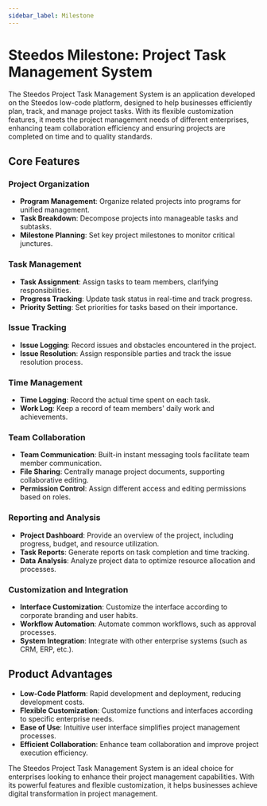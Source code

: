 ```yaml
---
sidebar_label: Milestone
---
```


# Steedos Milestone: Project Task Management System

The Steedos Project Task Management System is an application developed on the Steedos low-code platform, designed to help businesses efficiently plan, track, and manage project tasks. With its flexible customization features, it meets the project management needs of different enterprises, enhancing team collaboration efficiency and ensuring projects are completed on time and to quality standards.

## Core Features

### Project Organization
- **Program Management**: Organize related projects into programs for unified management.
- **Task Breakdown**: Decompose projects into manageable tasks and subtasks.
- **Milestone Planning**: Set key project milestones to monitor critical junctures.

### Task Management
- **Task Assignment**: Assign tasks to team members, clarifying responsibilities.
- **Progress Tracking**: Update task status in real-time and track progress.
- **Priority Setting**: Set priorities for tasks based on their importance.

### Issue Tracking
- **Issue Logging**: Record issues and obstacles encountered in the project.
- **Issue Resolution**: Assign responsible parties and track the issue resolution process.

### Time Management
- **Time Logging**: Record the actual time spent on each task.
- **Work Log**: Keep a record of team members' daily work and achievements.

### Team Collaboration
- **Team Communication**: Built-in instant messaging tools facilitate team member communication.
- **File Sharing**: Centrally manage project documents, supporting collaborative editing.
- **Permission Control**: Assign different access and editing permissions based on roles.

### Reporting and Analysis
- **Project Dashboard**: Provide an overview of the project, including progress, budget, and resource utilization.
- **Task Reports**: Generate reports on task completion and time tracking.
- **Data Analysis**: Analyze project data to optimize resource allocation and processes.

### Customization and Integration
- **Interface Customization**: Customize the interface according to corporate branding and user habits.
- **Workflow Automation**: Automate common workflows, such as approval processes.
- **System Integration**: Integrate with other enterprise systems (such as CRM, ERP, etc.).

## Product Advantages
- **Low-Code Platform**: Rapid development and deployment, reducing development costs.
- **Flexible Customization**: Customize functions and interfaces according to specific enterprise needs.
- **Ease of Use**: Intuitive user interface simplifies project management processes.
- **Efficient Collaboration**: Enhance team collaboration and improve project execution efficiency.

The Steedos Project Task Management System is an ideal choice for enterprises looking to enhance their project management capabilities. With its powerful features and flexible customization, it helps businesses achieve digital transformation in project management.

